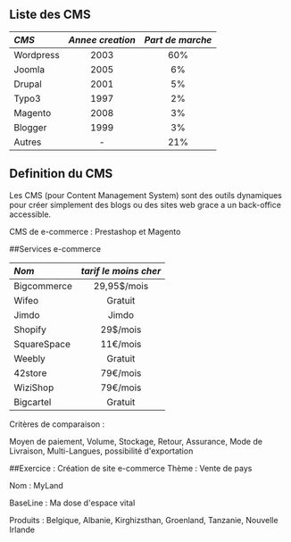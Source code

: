 ## Liste des CMS

|   *CMS*    |*Annee creation*|*Part de marche*|
|:-----------|:--------------:|:--------------:|
| Wordpress  | 2003           | 60%            |
| Joomla     | 2005           | 6%             |
| Drupal     | 2001           | 5%             |
| Typo3      | 1997           | 2%             |
| Magento    | 2008           | 3%             |
| Blogger    | 1999           | 3%             |
| Autres     |        -       | 21%            |

## Definition du CMS

Les CMS (pour Content Management System) sont des outils dynamiques pour créer simplement des blogs
ou des sites web grace a un back-office accessible.


CMS de e-commerce : Prestashop et Magento


##Services e-commerce

|   *Nom*    |*tarif le moins cher*|
|:-----------|:-------------------:|
| Bigcommerce| 29,95$/mois         |
| Wifeo      | Gratuit             |
| Jimdo      | Jimdo               |
| Shopify    | 29$/mois            |
| SquareSpace| 11€/mois            |
| Weebly     | Gratuit             |
| 42store    | 79€/mois            |
| WiziShop   | 79€/mois            |
| Bigcartel  | Gratuit             |

Critères de comparaison :

Moyen de paiement, Volume, Stockage, Retour, Assurance, Mode de Livraison, Multi-Langues, possibilité d'exportation

##Exercice : Création de site e-commerce
Thème : Vente de pays

Nom : MyLand

BaseLine : Ma dose d'espace vital

Produits : Belgique, Albanie, Kirghizsthan, Groenland, Tanzanie, Nouvelle Irlande

